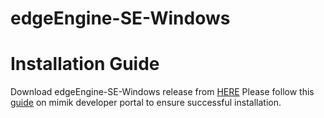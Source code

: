 # edgeEngine-SE-Windows

# Installation Guide
Download edgeEngine-SE-Windows release from [HERE](https://github.com/edgeEngine/edgeEngine-SE-Windows/releases)
Please follow this [guide](https://developer.mimik.com/installation-guide/) on mimik developer portal to ensure successful installation.

